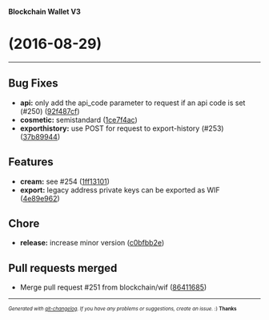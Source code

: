 __Blockchain Wallet V3__

#   (2016-08-29)



---

## Bug Fixes

- **api:** only add the api_code parameter to request if an api code is set (#250)
  ([92f487cf](https://github.com/blockchain/My-Wallet-V3/commit/92f487cf3a4e105b8a4f5fd7433f3db8004f6a0c))
- **cosmetic:** semistandard
  ([1ce7f4ac](https://github.com/blockchain/My-Wallet-V3/commit/1ce7f4acacac0ecc123610c92ffeb56060c6fe68))
- **exporthistory:** use POST for request to export-history (#253)
  ([37b89944](https://github.com/blockchain/My-Wallet-V3/commit/37b8994449cbad8a23d6fa7b945f71d80d422c5d))


## Features

- **cream:** see #254
  ([1ff13101](https://github.com/blockchain/My-Wallet-V3/commit/1ff13101124ab3b85837c9fb659de9883bca7610))
- **export:** legacy address private keys can be exported as WIF
  ([4e89e962](https://github.com/blockchain/My-Wallet-V3/commit/4e89e96248d199f58e664c5bd7fc0a4b266116b5))


## Chore

- **release:** increase minor version
  ([c0bfbb2e](https://github.com/blockchain/My-Wallet-V3/commit/c0bfbb2ed20b3d4afd9521de923e77b5da42c655))


## Pull requests merged

- Merge pull request #251 from blockchain/wif
  ([86411685](https://github.com/blockchain/My-Wallet-V3/commit/864116856eff92465328f5d590d4bfcfbd29e95c))



---
<sub><sup>*Generated with [git-changelog](https://github.com/rafinskipg/git-changelog). If you have any problems or suggestions, create an issue.* :) **Thanks** </sub></sup>